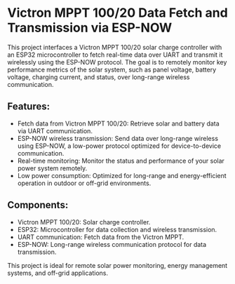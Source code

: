 # Victron MPPT 100/20 Data Fetch and Transmission via ESP-NOW
This project interfaces a Victron MPPT 100/20 solar charge controller with an ESP32 microcontroller to fetch real-time data over UART and transmit it wirelessly using the ESP-NOW protocol. The goal is to remotely monitor key performance metrics of the solar system, such as panel voltage, battery voltage, charging current, and status, over long-range wireless communication.
## Features:

-    Fetch data from Victron MPPT 100/20: Retrieve solar and battery data via UART communication.
-    ESP-NOW wireless transmission: Send data over long-range wireless using ESP-NOW, a low-power protocol optimized for device-to-device communication.
-    Real-time monitoring: Monitor the status and performance of your solar power system remotely.
-    Low power consumption: Optimized for long-range and energy-efficient operation in outdoor or off-grid environments.

## Components:

-    Victron MPPT 100/20: Solar charge controller.
-    ESP32: Microcontroller for data collection and wireless transmission.
-    UART communication: Fetch data from the Victron MPPT.
-    ESP-NOW: Long-range wireless communication protocol for data transmission.

This project is ideal for remote solar power monitoring, energy management systems, and off-grid applications.
